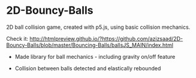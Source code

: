 # 2D-Bouncy-Balls

2D ball collision game, created with p5.js, using basic collision mechanics. 

Check it: http://htmlpreview.github.io/?https://github.com/azizsaad/2D-Bouncy-Balls/blob/master/Bouncing-Balls/ballsJS_MAIN/index.html



- Made library for ball mechanics - including gravity on/off feature

- Collision between balls detected and elastically rebounded


